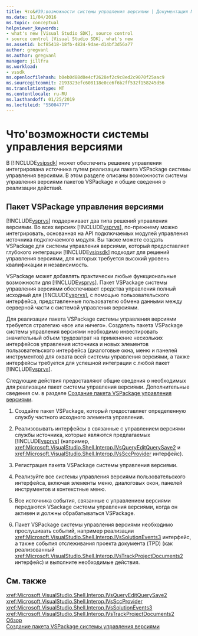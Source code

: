 ```yaml
---
title: Что&#39;возможности системы управления версиями | Документация Майкрософт
ms.date: 11/04/2016
ms.topic: conceptual
helpviewer_keywords:
- what's new [Visual Studio SDK], source control
- source control [Visual Studio SDK], what's new
ms.assetid: bcf85418-18fb-4824-9dae-d14bf3d56a77
author: gregvanl
ms.author: gregvanl
manager: jillfra
ms.workload:
- vssdk
ms.openlocfilehash: b0eb0d88d0e4cf2628ef2c9c8ed2c9070f25aac9
ms.sourcegitcommit: 2193323efc608118e0ce6f6b2ff532f158245d56
ms.translationtype: MT
ms.contentlocale: ru-RU
ms.lasthandoff: 01/25/2019
ms.locfileid: "55004777"
---
```

# <a name="what39s-new-in-source-control"></a>Что&#39;возможности системы управления версиями
В [!INCLUDE[vsipsdk](../../extensibility/includes/vsipsdk_md.md)] может обеспечить решение управления интегрирована источника путем реализации пакета VSPackage системы управления версиями. В этом разделе описаны возможности системы управления версиями пакетов VSPackage и общие сведения о реализации действий.  
  
## <a name="the-source-control-vspackage"></a>Пакет VSPackage управления версиями  
 [!INCLUDE[vsprvs](../../code-quality/includes/vsprvs_md.md)] поддерживает два типа решений управления версиями. Во всех версиях [!INCLUDE[vsprvs](../../code-quality/includes/vsprvs_md.md)], по-прежнему можно интегрировать, основанная на API подключаемых модулей управления источника подключаемого модуля. Вы также можете создать VSPackage для системы управления версиями, который предоставляет глубокого интеграции [!INCLUDE[vsipsdk](../../extensibility/includes/vsipsdk_md.md)] подходит для решений управления версиями, для которых требуется высокий уровень квалификации и независимость.  
  
 VSPackage может добавлять практически любые функциональные возможности для [!INCLUDE[vsprvs](../../code-quality/includes/vsprvs_md.md)]. Пакет VSPackage системы управления версиями обеспечивает средства управления полный исходный для [!INCLUDE[vsprvs](../../code-quality/includes/vsprvs_md.md)], с помощью пользовательского интерфейса, представленные пользователю обмена данными между серверной части с системой управления версиями.  
  
 Для реализации пакета VSPackage системы управления версиями требуется стратегию «все или ничего». Создатель пакета VSPackage системы управления версиями необходимо инвестировать значительный объем трудозатрат на применение нескольких интерфейсов управления источника и новых элементов пользовательского интерфейса (диалоговые окна, меню и панелей инструментов) для охвата всей системы управления версиями, а также интерфейсы требуется для успешной интеграции с любой пакет [!INCLUDE[vsprvs](../../code-quality/includes/vsprvs_md.md)].  
  
 Следующие действия предоставляют общие сведения о необходимых для реализации пакет системы управления версиями. Дополнительные сведения см. в разделе [Создание пакета VSPackage управления версиями](../../extensibility/internals/creating-a-source-control-vspackage.md).  
  
1. Создайте пакет VSPackage, который предоставляет определенную службу частного исходного элемента управления.  
  
2. Реализовывать интерфейсы в связанные с управлением версиями службы источника, которые являются предлагаемых [!INCLUDE[vsprvs](../../code-quality/includes/vsprvs_md.md)] (например, <xref:Microsoft.VisualStudio.Shell.Interop.IVsQueryEditQuerySave2> и <xref:Microsoft.VisualStudio.Shell.Interop.IVsSccProvider> интерфейс).  
  
3. Регистрация пакета VSPackage системы управления версиями.  
  
4. Реализуйте все системы управления версиями пользовательского интерфейса, включая элементы меню, диалоговых окон, панелей инструментов и контекстные меню.  
  
5. Все источника события, связанные с управлением версиями передаются VSackage системы управления версиями, когда он активен и должны обрабатываться VSPackage.  
  
6. Пакет VSPackage системы управления версиями необходимо прослушивать событий, например реализации <xref:Microsoft.VisualStudio.Shell.Interop.IVsSolutionEvents3> интерфейс, а также события отслеживания проекта документа (TPD) (как реализованный <xref:Microsoft.VisualStudio.Shell.Interop.IVsTrackProjectDocuments2> интерфейс) и выполните необходимые действия.  
  
## <a name="see-also"></a>См. также  
 <xref:Microsoft.VisualStudio.Shell.Interop.IVsQueryEditQuerySave2>   
 <xref:Microsoft.VisualStudio.Shell.Interop.IVsSccProvider>   
 <xref:Microsoft.VisualStudio.Shell.Interop.IVsSolutionEvents3>   
 <xref:Microsoft.VisualStudio.Shell.Interop.IVsTrackProjectDocuments2>   
 [Обзор](../../extensibility/internals/source-control-integration-overview.md)   
 [Создание пакета VSPackage системы управления версиями](../../extensibility/internals/creating-a-source-control-vspackage.md)